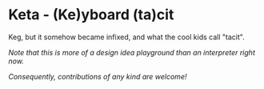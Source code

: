# Keta - (Ke)yboard (ta)cit

Keg, but it somehow became infixed, and what the cool kids call "tacit".


*Note that this is more of a design idea playground than an interpreter right now.*

*Consequently, contributions of any kind are welcome!*
